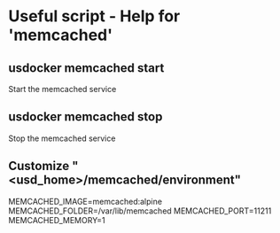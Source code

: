 # Useful script - Help for 'memcached'

## usdocker memcached start

Start the memcached service

## usdocker memcached stop

Stop the memcached service

## Customize "<usd_home>/memcached/environment"

MEMCACHED_IMAGE=memcached:alpine
MEMCACHED_FOLDER=/var/lib/memcached
MEMCACHED_PORT=11211
MEMCACHED_MEMORY=1



